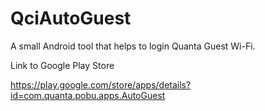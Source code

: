 QciAutoGuest
==================

A small Android tool that helps to login Quanta Guest Wi-Fi.

Link to Google Play Store

https://play.google.com/store/apps/details?id=com.quanta.pobu.apps.AutoGuest
